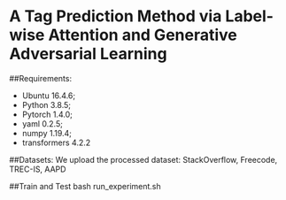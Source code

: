 # A Tag Prediction Method via Label-wise Attention and Generative Adversarial Learning

##Requirements: 
- Ubuntu 16.4.6;
- Python 3.8.5;
- Pytorch 1.4.0;
- yaml 0.2.5;
- numpy 1.19.4;
- transformers 4.2.2

##Datasets:
We upload the processed dataset: StackOverflow, Freecode, TREC-IS, AAPD

##Train and Test
bash run_experiment.sh